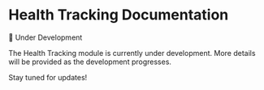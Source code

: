 # Health Tracking Documentation

🚧 Under Development

The Health Tracking module is currently under development. More details will be provided as the development progresses.

Stay tuned for updates!